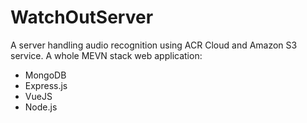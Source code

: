 # WatchOutServer

A server handling audio recognition using ACR Cloud and Amazon S3 service.
A whole MEVN stack web application:

- MongoDB
- Express.js
- VueJS
- Node.js
